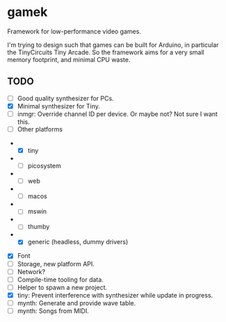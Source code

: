 # gamek

Framework for low-performance video games.

I'm trying to design such that games can be built for Arduino, in particular the TinyCircuits Tiny Arcade.
So the framework aims for a very small memory footprint, and minimal CPU waste.

## TODO

- [ ] Good quality synthesizer for PCs.
- [x] Minimal synthesizer for Tiny.
- [ ] inmgr: Override channel ID per device. Or maybe not? Not sure I want this.
- [ ] Other platforms
- - [x] tiny
- - [ ] picosystem
- - [ ] web
- - [ ] macos
- - [ ] mswin
- - [ ] thumby
- - [x] generic (headless, dummy drivers)
- [x] Font
- [ ] Storage, new platform API.
- [ ] Network?
- [ ] Compile-time tooling for data.
- [ ] Helper to spawn a new project.
- [x] tiny: Prevent interference with synthesizer while update in progress.
- [ ] mynth: Generate and provide wave table.
- [ ] mynth: Songs from MIDI.

